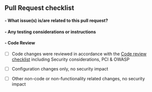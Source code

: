 ## Pull Request checklist

#### - What issue(s) is/are related to this pull request?

#### - Any testing considerations or instructions

#### - Code Review
- [ ] Code changes were reviewed in accordance with the [Code review checklist](https://github.com/LiaisonTechnologies/dm/wiki/Code-Review-Checklist) including Security considerations, PCI & OWASP
- [ ] Configuration changes only, no security impact
- [ ] Other non-code or non-functionality related changes, no security impact





